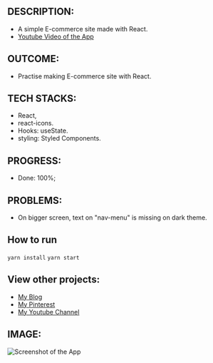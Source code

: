 ## DESCRIPTION:
- A simple E-commerce site made with React.
- [Youtube Video of the App](https://youtu.be/J_h2WUWCQFc)

## OUTCOME:
- Practise making E-commerce site with React.

## TECH STACKS:
- React,
- react-icons.
- Hooks: useState.
- styling: Styled Components.

## PROGRESS:
- Done: 100%;

## PROBLEMS:
- On bigger screen, text on "nav-menu" is missing on dark theme.

## How to run
`yarn install`
`yarn start`


## View other projects:
- [My Blog](https://dev.to/marizoo)
- [My Pinterest](https://pin.it/16vGwjy)
- [My Youtube Channel](https://www.youtube.com/channel/UCfkbnM9WvHD3mjecBiGHCBQ/playlists)


## IMAGE:
![Screenshot of the App](./screenshots/60-reactUI-zshop-600.jpg)